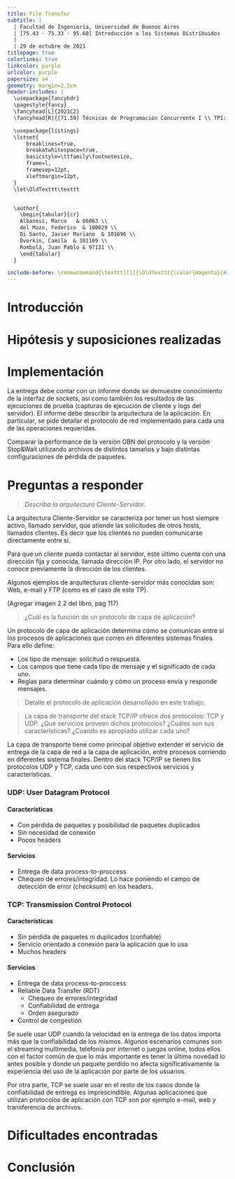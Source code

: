 ```yaml
---
title: File Transfer
subtitle: |
  | Facultad de Ingeniería, Universidad de Buenos Aires
  | [75.43 · 75.33 · 95.60] Introducción a los Sistemas Distribuidos
  |
  | 29 de octubre de 2021
titlepage: true
colorlinks: true
linkcolor: purple
urlcolor: purple
papersize: a4
geometry: margin=2.5cm
header-includes: |
  \usepackage{fancyhdr}
  \pagestyle{fancy}
  \fancyhead[L]{2021C2}
  \fancyhead[R]{[71.59] Técnicas de Programación Concurrente I \\ TP1: File Transfer}

  \usepackage{listings}
  \lstset{
      breaklines=true,
      breakatwhitespace=true,
      basicstyle=\ttfamily\footnotesize,
      frame=l,
      framesep=12pt,
      xleftmargin=12pt,
  }
  \let\OldTexttt\texttt


  \author{
    \begin{tabular}{cr}
    Albanesi, Marco   & 86063 \\
    del Mazo, Federico  & 100029 \\
    Di Santo, Javier Mariano  & 101696 \\
    Dvorkin, Camila  & 101109 \\
    Rombolá, Juan Pablo & 97131 \\
    \end{tabular}
  }

include-before: \renewcommand{\texttt}[1]{\OldTexttt{\color{magenta}{#1}}}
---
```


<!-- para generar el informe: pandoc informe.md -o informe.pdf -->

# Introducción

# Hipótesis y suposiciones realizadas

# Implementación

La entrega debe contar con un informe donde se demuestre conocimiento de la interfaz de sockets, así como también los resultados de las ejecuciones de prueba (capturas de ejecución de cliente y logs del servidor). El informe debe describir la arquitectura de la aplicación. En particular, se pide detallar el protocolo de red implementado para cada una de las operaciones requeridas.

Comparar la performance de la versión GBN del protocolo y la versión Stop&Wait utilizando archivos de distintos tamaños y bajo distintas configuraciones de pérdida de paquetes.

# Preguntas a responder

> _Describa la arquitectura Cliente-Servidor._

La arquitectura Cliente-Servidor se caracteriza por tener un host siempre activo, llamado servidor, que atiende las solicitudes de otros hosts, llamados clientes. Es decir que los clientes no pueden comunicarse directamente entre sí.

Para que un cliente pueda contactar al servidor, este último cuenta con una dirección fija y conocida, llamada dirección IP. Por otro lado, el servidor no conoce previamente la dirección de los clientes.

Algunos ejemplos de arquitecturas cliente-servidor más conocidas son: Web, e-mail y FTP (como es el caso de este TP).

(Agregar imagen 2.2 del libro, pag 117)

> ¿Cuál es la función de un protocolo de capa de aplicación?

Un protocolo de capa de aplicación determina cómo se comunican entre sí los procesos de aplicaciones que corren en diferentes sistemas finales. Para ello define:
- Los tipo de mensaje: solicitud o respuesta.
- Los campos que tiene cada tipo de mensaje y el significado de cada uno.
- Reglas para determinar cuándo y cómo un proceso envía y responde mensajes.

> Detalle el protocolo de aplicación desarrollado en este trabajo.

> La capa de transporte del stack TCP/IP ofrece dos protocolos: TCP y UDP. ¿Qué servicios proveen dichos protocolos? ¿Cuáles son sus características? ¿Cuando es apropiado utilizar cada uno?

La capa de transporte tiene como principal objetivo extender el servicio de entrega de la capa de red a la capa de aplicación, entre procesos corriendo en diferentes sistema finales. Dentro del stack TCP/IP se tienen los protocolos UDP y TCP, cada uno con sus respectivos servicios y características.

### UDP: User Datagram Protocol
#### Características
- Con pérdida de paquetes y posibilidad de paquetes duplicados
- Sin necesidad de conexión
- Pocos headers
#### Servicios
- Entrega de data process-to-proccess
- Chequeo de errores/integridad. Lo hace poniendo el campo de detección de error (checksum) en los headers.

### TCP: Transmission Control Protocol
#### Características
- Sin pérdida de paquetes ni duplicados (confiable)
- Servicio orientado a conexión para la aplicación que lo usa
- Muchos headers
#### Servicios
- Entrega de data process-to-proccess
- Reliable Data Transfer (RDT)
  - Chequeo de errores/integridad
  - Confiabilidad de entrega
  - Orden asegurado
- Control de congestión

Se suele usar UDP cuando la velocidad en la entrega de los datos importa más que la confiabilidad de los mismos. Algunos escenarios comunes son el streaming multimedia, telefonía por internet o juegos online, todos ellos con el factor común de que lo más importante es tener la última novedad lo antes posible y donde un paquete perdido no afecta significativamente la experiencia del uso de la aplicación por parte de los usuarios. 

Por otra parte, TCP se suele usar en el resto de los casos donde la confiabilidad de entrega es imprescindible. Algunas aplicaciones que utilizan protocolos de aplicación con TCP son por ejemplo e-mail, web y transferencia de archivos.

# Dificultades encontradas

# Conclusión
